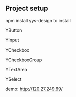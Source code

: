 ## Project setup

npm install yys-design
to install

YButton

YInput

YCheckbox

YCheckboxGroup

YTextArea

YSelect

demo: http://120.27.249.69/
